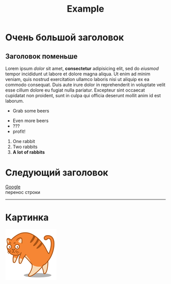 ﻿---
layout: layout
title: "Example"
categories: examples
permalink: example.html
---

#  Очень большой заголовок
## Заголовок поменьше
Lorem ipsum *dolor* sit amet, **consectetur** adipisicing elit, sed do _eiusmod_ tempor incididunt ut labore et dolore magna aliqua. Ut enim ad minim veniam, quis nostrud exercitation ullamco laboris nisi ut aliquip ex ea commodo consequat. Duis aute irure dolor in reprehenderit in voluptate velit esse cillum dolore eu fugiat nulla pariatur. Excepteur sint occaecat cupidatat non proident, sunt in culpa qui officia deserunt mollit anim id est laborum.

* Grab some beers
- Even more beers
- ???
- profit!


1. One rabbit
2. Two rabbits
3. **A lot of rabbits**

#  Следующий заголовок
[Google]( http://google.ru " Cсылка на Google")   
перенос строки
- - -

#  Картинка
![Котик](cat.gif)
